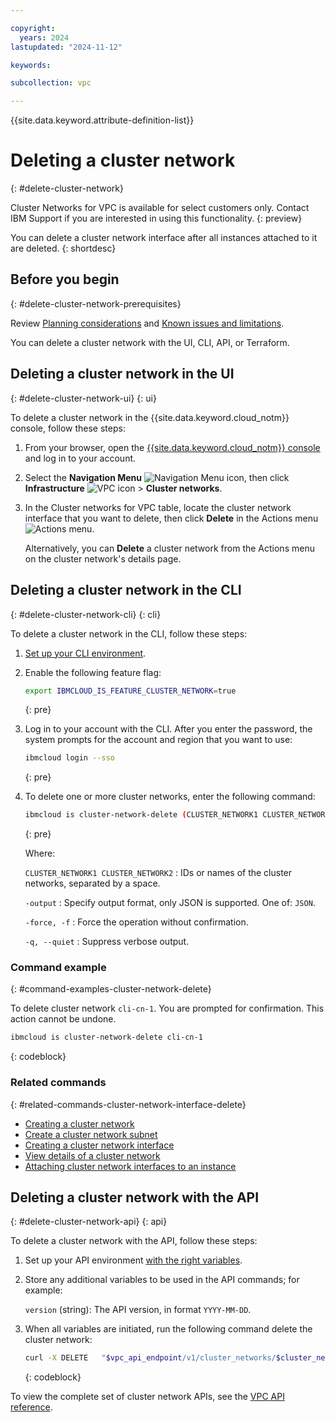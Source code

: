 ```yaml
---

copyright:
  years: 2024
lastupdated: "2024-11-12"

keywords:

subcollection: vpc

---
```


{{site.data.keyword.attribute-definition-list}}

# Deleting a cluster network
{: #delete-cluster-network}

Cluster Networks for VPC is available for select customers only. Contact IBM Support if you are interested in using this functionality.
{: preview}

You can delete a cluster network interface after all instances attached to it are deleted.
{: shortdesc}

## Before you begin
{: #delete-cluster-network-prerequisites}

Review [Planning considerations](/docs/vpc?topic=vpc-planning-cluster-network&interface=ui) and [Known issues and limitations](/docs/vpc?topic=vpc-limitations-cluster-network&interface=ui).

You can delete a cluster network with the UI, CLI, API, or Terraform.

## Deleting a cluster network in the UI
{: #delete-cluster-network-ui}
{: ui}

To delete a cluster network in the {{site.data.keyword.cloud_notm}} console, follow these steps:

1. From your browser, open the [{{site.data.keyword.cloud_notm}} console](/login) and log in to your account.
1. Select the **Navigation Menu** ![Navigation Menu icon](../../icons/icon_hamburger.svg), then click  **Infrastructure** ![VPC icon](../../icons/vpc.svg)  > **Cluster networks**.
1. In the Cluster networks for VPC table, locate the cluster network interface that you want to delete, then click **Delete** in the Actions menu ![Actions menu](images/overflow.png).

   Alternatively, you can **Delete** a cluster network from the Actions menu on the cluster network's details page.

## Deleting a cluster network in the CLI
{: #delete-cluster-network-cli}
{: cli}

To delete a cluster network in the CLI, follow these steps:

1. [Set up your CLI environment](/docs/vpc?topic=vpc-set-up-environment&interface=cli).
1. Enable the following feature flag:

   ```sh
   export IBMCLOUD_IS_FEATURE_CLUSTER_NETWORK=true
   ```
   {: pre}
   
1. Log in to your account with the CLI. After you enter the password, the system prompts for the account and region that you want to use:

    ```sh
    ibmcloud login --sso
    ```
    {: pre}

1. To delete one or more cluster networks, enter the following command:

   ```bash
   ibmcloud is cluster-network-delete (CLUSTER_NETWORK1 CLUSTER_NETWORK2...) [--output JSON]  [-f, --force] [-q, --quiet]
   ```
   {: pre}

   Where:

   `CLUSTER_NETWORK1 CLUSTER_NETWORK2`
   :    IDs or names of the cluster networks, separated by a space.

   `-output`
   :    Specify output format, only JSON is supported. One of: `JSON`.

   `-force, -f`
   :    Force the operation without confirmation.

   `-q, --quiet`
   :    Suppress verbose output.

### Command example
{: #command-examples-cluster-network-delete}

To delete cluster network `cli-cn-1`. You are prompted for confirmation. This action cannot be undone.

```sh
ibmcloud is cluster-network-delete cli-cn-1
```
{: codeblock}

### Related commands
{: #related-commands-cluster-network-interface-delete}

* [Creating a cluster network](/docs/vpc?topic=vpc-create-cluster-network&interface=cli)
* [Create a cluster network subnet](/docs/vpc?topic=vpc-create-cluster-network-subnet&interface=cli)
* [Creating a cluster network interface](/docs/vpc?topic=vpc-create-cluster-network-interface&interface=cli)
* [View details of a cluster network](/docs/vpc?topic=vpc-view-details-cluster-network&interface=cli)
* [Attaching cluster network interfaces to an instance](/docs/vpc?topic=vpc-attach-interfaces-cluster-network&interface=cli)

## Deleting a cluster network with the API
{: #delete-cluster-network-api}
{: api}

To delete a cluster network with the API, follow these steps:

1. Set up your API environment [with the right variables](/docs/vpc?topic=vpc-set-up-environment#api-prerequisites-setup).
1. Store any additional variables to be used in the API commands; for example:

   `version` (string): The API version, in format `YYYY-MM-DD`.

1. When all variables are initiated, run the following command delete the cluster network:

   ```sh
   curl -X DELETE   "$vpc_api_endpoint/v1/cluster_networks/$cluster_network_id?version=$tomorrow&generation=2&maturity=development" -H "Authorization: Bearer $iam_token"
   ```
   {: codeblock}

To view the complete set of cluster network APIs, see the [VPC API reference](/apidocs/vpc-scoped?code=go#list-cluster-network-profiles).
